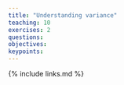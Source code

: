 ```yaml
---
title: "Understanding variance"
teaching: 10
exercises: 2
questions:
objectives:
keypoints:
---
```



{% include links.md %}
